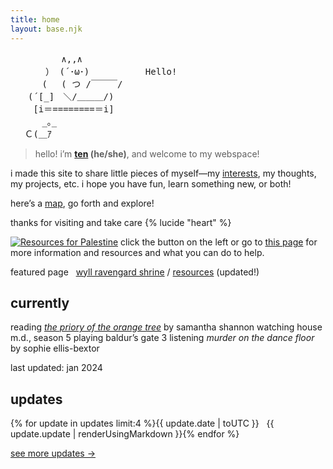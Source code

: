 ```yaml
---
title: home
layout: base.njk
---
```


<pre class="ascii">
　　　 　  ∧,,∧
　　　　） (´･ω･) 　 　 　 　Hello!
　　　 (　 ( つ /￣￣￣/　
　　(´[_]　＼/＿＿＿/)
　　 [i＝========＝i]
　　　 _｡_　 　
　 Ｃ(＿ｱ
</pre>

> hello! i’m **[ten](/about) (he/she)**, and welcome to my webspace!

i made this site to share little pieces of myself—my [interests](/logs), my thoughts, my projects, etc. i hope you have fun, learn something new, or both!

here’s a [map](/sitemap), go forth and explore!

thanks for visiting and take care {% lucide "heart" %}

[![Resources for Palestine](/assets/img/standwith.png)](/resources/palestine) click the button on the left or go to [this page](/resources/palestine) for more information and resources and what you can do to help.

<p></p>

<div class="grid">
<span class="label">featured page&nbsp;&nbsp;</span>
<span><a href="/shrines/wyll">wyll ravengard shrine</a> / <a href="/resources">resources</a> (updated!)</span>
</div>

## currently

<div class="grid">
<span class="label">reading</span>
<span><em><a href="/logs/books/the-priory-of-the-orange-tree">the priory of the orange tree</a></em> by samantha shannon</span>
<span class="label">watching</span>
<span>house m.d., season 5</span>
<span class="label">playing</span>
<span>baldur’s gate 3</span>
<span class="label">listening</span>
<span><em>murder on  the dance floor</em> by sophie ellis-bextor</span>
</div>

<p></p>

last updated: jan 2024

## updates

<div class="grid">
{% for update in updates limit:4 %}<span class="label">{{ update.date | toUTC }} &nbsp;</span> <span>{{ update.update | renderUsingMarkdown }}</span>{% endfor %}
</div>
<p></p>

[see more updates ->](/changelog)
